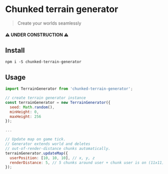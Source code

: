 # Chunked terrain generator
> Create your worlds seamlessly

#### ⚠️ **UNDER CONSTRUCTION** ⚠️

## Install

`npm i -S chunked-terrain-generator`

## Usage

```javascript
import TerrainGenerator from 'chunked-terrain-generator';

// create terrain generator instance
const terrainGenerator = new TerrainGenerator({
  seed: Math.random(),
  minHeight: 0,
  maxHeight: 256
});

...

// Update map on game tick.
// Generator extends world and deletes
// out-of-render-distance chunks automatically.
terrainGenerator.updateMap({
  userPosition: [10, 10, 10], // x, y, z
  renderDistance: 5, // 5 chunks around user + chunk user is on (11x11)
});
```
